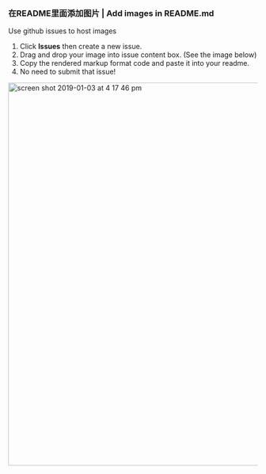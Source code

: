 ### 在README里面添加图片 | Add images in README.md

Use github issues to host images
1. Click **Issues** then create a new issue.
2. Drag and drop your image into issue content box. (See the image below)
3. Copy the rendered markup format code and paste it into your readme.
4. No need to submit that issue! 
<img width="773" alt="screen shot 2019-01-03 at 4 17 46 pm" src="https://user-images.githubusercontent.com/36396754/50668325-28b33680-0f73-11e9-839e-8896b98a083e.png">
